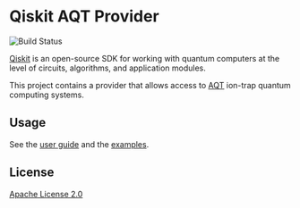 # Qiskit AQT Provider

![Build Status](https://github.com/alpine-quantum-technologies/qiskit-aqt-provider-internal/actions/workflows/poetry.yml/badge.svg?branch=master)

[Qiskit](https://qiskit.org/) is an open-source SDK for working with quantum computers at the level of circuits, algorithms, and application modules.

This project contains a provider that allows access to [AQT](https://www.aqt.eu/) ion-trap quantum computing
systems.

## Usage

See the [user guide](https://github.com/alpine-quantum-technologies/qiskit-aqt-provider-internal/blob/master/docs/guide.rst) and the [examples](https://github.com/alpine-quantum-technologies/qiskit-aqt-provider-internal/tree/master/examples).

## License

[Apache License 2.0](https://github.com/alpine-quantum-technologies/qiskit-aqt-provider-internal/blob/master/LICENSE.txt)

